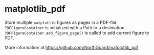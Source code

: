 # matplotlib_pdf
Store multiple `matplotlib` figures as pages in a PDF-file.  
`PDFFigureContainer` is initialized with a Path to a destination.  
`PDFFigureContainer.add_figure_page()` is called to add current figure to PDF.

More information at https://github.com/NorthGuard/matplotlib_pdf
